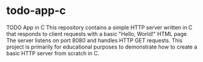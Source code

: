 # todo-app-c
TODO App in C This repository contains a simple HTTP server written in C that responds to client requests with a basic "Hello, World!" HTML page. The server listens on port 8080 and handles HTTP GET requests. This project is primarily for educational purposes to demonstrate how to create a basic HTTP server from scratch in C.  
